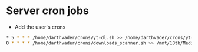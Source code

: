 # Server cron jobs
- Add the user's crons
```sh
* 5 * * * /home/darthvader/crons/yt-dl.sh >> /home/darthvader/crons/yt-dl.sh.log 2>&1
0 * * * * /home/darthvader/crons/downloads_scanner.sh >> /mnt/18tb/Media/Youtube/downloads_scanner.sh.log 2>&1
```
